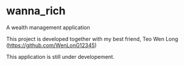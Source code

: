 # wanna_rich

A wealth management application

This project is developed together with my best friend, Teo Wen Long (https://github.com/WenLonG12345)

This application is still under developement.
